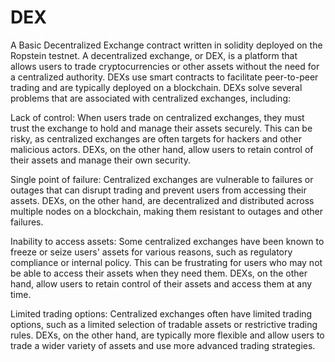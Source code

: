 # DEX
A Basic Decentralized Exchange contract written in solidity deployed on the Ropstein testnet.
A decentralized exchange, or DEX, is a platform that allows users to trade cryptocurrencies or other assets without the need for a centralized authority. DEXs use smart contracts to facilitate peer-to-peer trading and are typically deployed on a blockchain.
DEXs solve several problems that are associated with centralized exchanges, including:

Lack of control: When users trade on centralized exchanges, they must trust the exchange to hold and manage their assets securely. This can be risky, as centralized exchanges are often targets for hackers and other malicious actors. DEXs, on the other hand, allow users to retain control of their assets and manage their own security.

Single point of failure: Centralized exchanges are vulnerable to failures or outages that can disrupt trading and prevent users from accessing their assets. DEXs, on the other hand, are decentralized and distributed across multiple nodes on a blockchain, making them resistant to outages and other failures.

Inability to access assets: Some centralized exchanges have been known to freeze or seize users' assets for various reasons, such as regulatory compliance or internal policy. This can be frustrating for users who may not be able to access their assets when they need them. DEXs, on the other hand, allow users to retain control of their assets and access them at any time.

Limited trading options: Centralized exchanges often have limited trading options, such as a limited selection of tradable assets or restrictive trading rules. DEXs, on the other hand, are typically more flexible and allow users to trade a wider variety of assets and use more advanced trading strategies.
